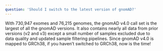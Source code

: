 ```yaml
---
question: 'Should I switch to the latest version of gnomAD?'
---
```


With 730,947 exomes and 76,215 genomes, the gnomAD v4.0 call set is the largest of all the gnomAD versions. It also contains nearly all data from prior versions (v2 and v3) except a small number of samples excluded due to data quality and updated sample filtering pipelines. Since gnomAD v4.0 is mapped to GRCh38, if you haven’t switched to GRCh38, now is the time!
